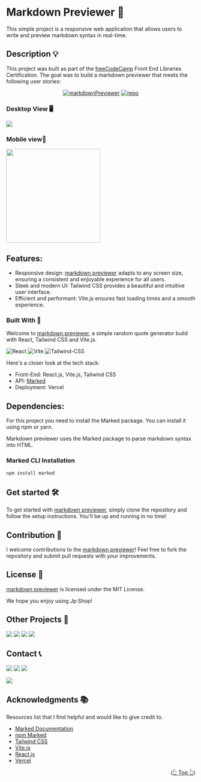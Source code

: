 <div id="top"></div>

# Markdown Previewer 📝

This simple project is a responsive web application that allows users to write and preview markdown syntax in real-time.

## Description 💡

This project was built as part of the [freeCodeCamp](https://www.freecodecamp.org/) Front End Libraries Certification. The goal was to build a markdown previewer that meets the following user stories:

<div align="center">

[![markdownPreviewer](https://img.shields.io/badge/View%20Demo-000?style=for-the-badge&logo=Google-Chrome&logoColor=white)](https://markdown.jpdiaz.dev/)
[![repo](https://img.shields.io/badge/View%20Code-000?style=for-the-badge&logo=GitHub&logoColor=white)](https://pr.new/github.com/JuanPabloDiaz/markdownPreviewer)

</div>

### Desktop View 🖥️

<img src="./image.png" width="" />

### Mobile view📱

<img src="./mobile.png" width="250" />

## Features:

- Responsive design: [markdown previewer](https://markdown.jpdiaz.dev) adapts to any screen size, ensuring a consistent and enjoyable experience for all users.
- Sleek and modern UI: Tailwind CSS provides a beautiful and intuitive user interface.
- Efficient and performant: Vite.js ensures fast loading times and a smooth experience.

### Built With 🔑

Welcome to [markdown previewer](https://quote.jpdiaz.dev), a simple random quote generator build with React, Tailwind CSS and Vite.js.

![React](https://img.shields.io/badge/React-61DAFB.svg?style=for-the-badge&logo=React&logoColor=black)
![Vite](https://img.shields.io/badge/Vite-646CFF.svg?style=for-the-badge&logo=Vite&logoColor=white)
![Tailwind-CSS](https://img.shields.io/badge/Tailwind%20CSS-06B6D4.svg?style=for-the-badge&logo=Tailwind-CSS&logoColor=white)

Here's a closer look at the tech stack:

- Front-End: React.js, Vite.js, Tailwind CSS
- API: [Marked](https://www.npmjs.com/package/marked)
- Deployment: Vercel

## Dependencies:

For this project you need to install the Marked package. You can install it using npm or yarn.

Markdown previewer uses the Marked package to parse markdown syntax into HTML.

### Marked CLI Installation

```bash
npm install marked
```

## Get started 🛠️

To get started with [markdown previewer](https://markdown.jpdiaz.dev), simply clone the repository and follow the setup instructions. You'll be up and running in no time!

## Contribution 🤝

I welcome contributions to the [markdown previewer](https://markdown.jpdiaz.dev)! Feel free to fork the repository and submit pull requests with your improvements.

## License 📜

[markdown previewer](https://markdown.jpdiaz.dev) is licensed under the MIT License.

We hope you enjoy using Jp·Shop!

<!-- OTHER PROJECTS -->

## Other Projects 🚀

![](https://img.shields.io/badge/Platzi_Repos-121f3d?style=for-the-badge&logo=Platzi&logoColor=98CA3F)
[![](https://img.shields.io/badge/2021-222?style=for-the-badge)](https://github.com/JuanPabloDiaz/platzi/tree/main/2021)
[![](https://img.shields.io/badge/2022-222?style=for-the-badge)](https://github.com/JuanPabloDiaz/platzi/tree/main/2022)
[![](https://img.shields.io/badge/2023-222?style=for-the-badge)](https://github.com/JuanPabloDiaz/platzi/tree/main/2023)

<!-- CONTACT -->

## Contact 📞

[![](https://img.shields.io/badge/@1diazdev-fff?style=for-the-badge&logo=linkedin&logoColor=0A66C2)](https://www.linkedin.com/in/1diazdev/)
[![](https://img.shields.io/badge/@1diazdev-fff?style=for-the-badge&logo=Twitter&logoColor=1DA1F2)](https://www.twitter.com/1diazdev)
[![](https://img.shields.io/badge/Gmail-fff?style=for-the-badge&logo=gmail&logoColor=EA4335)](mailto:juan.diaz93@hotmail.com)

[![](https://img.shields.io/badge/Platzi_Profile-121f3d?style=for-the-badge&logo=Platzi&logoColor=98CA3F)](https://platzi.com/p/DiazJuan/)

<!-- ACKNOWLEDGMENTS -->

## Acknowledgments 📚

Resources list that I find helpful and would like to give credit to.

- [Marked Documentation](https://marked.js.org/)
- [npm Marked](https://www.npmjs.com/package/marked)
- [Tailwind CSS](https://tailwindcss.com/)
- [Vite.js](https://vitejs.dev/)
- [React.js](https://reactjs.org/)
- [Vercel](https://vercel.com/)

<p align="right">(<a href="#top">👆 Top 👆</a>)</p>
